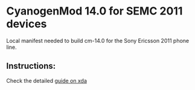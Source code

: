 CyanogenMod 14.0 for SEMC 2011 devices
===============

Local manifest needed to build cm-14.0 for the Sony Ericsson 2011 phone line.

Instructions:
-------------

Check the detailed [guide on xda](http://forum.xda-developers.com/xperia-mini/general/guide-2011-how-to-build-cyanogenmod-12-0-t3041214)
